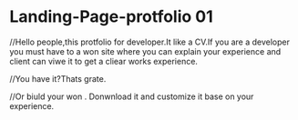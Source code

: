 # Landing-Page-protfolio 01

//Hello people,this protfolio for developer.It like a CV.If you are a developer 
you must have to a won site where you can explain your experience and client can
viwe it to get a cliear works experience.

//You have it?Thats grate.

//Or biuld your won . Donwnload it and customize it base on your experience.

